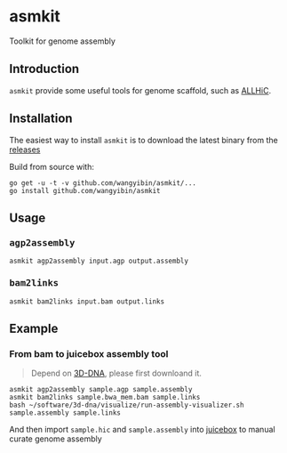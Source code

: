 # asmkit
Toolkit for genome assembly

## Introduction  

`asmkit` provide some useful tools for genome scaffold, such as [ALLHiC](https://github.com/tangerzhang/ALLHiC).

## Installation
The easiest way to install `asmkit` is to download the latest binary from the [releases](https://github.com/wangyibin/asmkit/releases/latest)  

Build from source with:
```console
go get -u -t -v github.com/wangyibin/asmkit/...
go install github.com/wangyibin/asmkit
```
## Usage
### <kbd>agp2assembly</kbd>

```console
asmkit agp2assembly input.agp output.assembly
```
### <kbd>bam2links</kdb>
```console
asmkit bam2links input.bam output.links
```




## Example
### From bam to juicebox assembly tool
> Depend on [3D-DNA](https://github.com/aidenlab/3d-dna), please first downloand it.

```console
asmkit agp2assembly sample.agp sample.assembly
asmkit bam2links sample.bwa_mem.bam sample.links
bash ~/software/3d-dna/visualize/run-assembly-visualizer.sh sample.assembly sample.links
```
And then import `sample.hic` and `sample.assembly` into [juicebox](https://github.com/aidenlab/Juicebox) to manual curate genome assembly
